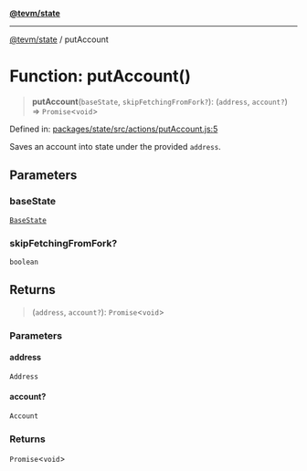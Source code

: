[**@tevm/state**](../README.md)

***

[@tevm/state](../globals.md) / putAccount

# Function: putAccount()

> **putAccount**(`baseState`, `skipFetchingFromFork?`): (`address`, `account?`) => `Promise`\<`void`\>

Defined in: [packages/state/src/actions/putAccount.js:5](https://github.com/evmts/tevm-monorepo/blob/main/packages/state/src/actions/putAccount.js#L5)

Saves an account into state under the provided `address`.

## Parameters

### baseState

[`BaseState`](../type-aliases/BaseState.md)

### skipFetchingFromFork?

`boolean`

## Returns

> (`address`, `account?`): `Promise`\<`void`\>

### Parameters

#### address

`Address`

#### account?

`Account`

### Returns

`Promise`\<`void`\>
